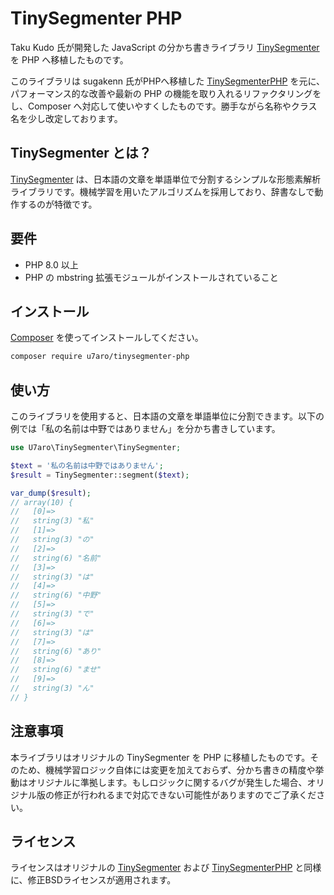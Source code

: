 # TinySegmenter PHP

Taku Kudo 氏が開発した JavaScript の分かち書きライブラリ [TinySegmenter] を PHP へ移植したものです。

このライブラリは sugakenn 氏がPHPへ移植した [TinySegmenterPHP] を元に、パフォーマンス的な改善や最新の PHP の機能を取り入れるリファクタリングをし、Composer へ対応して使いやすくしたものです。勝手ながら名称やクラス名を少し改定しております。

## TinySegmenter とは？

[TinySegmenter] は、日本語の文章を単語単位で分割するシンプルな形態素解析ライブラリです。機械学習を用いたアルゴリズムを採用しており、辞書なしで動作するのが特徴です。

## 要件

- PHP 8.0 以上
- PHP の mbstring 拡張モジュールがインストールされていること

## インストール

[Composer] を使ってインストールしてください。

```bash
composer require u7aro/tinysegmenter-php
```

## 使い方

このライブラリを使用すると、日本語の文章を単語単位に分割できます。以下の例では「私の名前は中野ではありません」を分かち書きしています。

```php
use U7aro\TinySegmenter\TinySegmenter;

$text = '私の名前は中野ではありません';
$result = TinySegmenter::segment($text);

var_dump($result);
// array(10) {
//   [0]=>
//   string(3) "私"
//   [1]=>
//   string(3) "の"
//   [2]=>
//   string(6) "名前"
//   [3]=>
//   string(3) "は"
//   [4]=>
//   string(6) "中野"
//   [5]=>
//   string(3) "で"
//   [6]=>
//   string(3) "は"
//   [7]=>
//   string(6) "あり"
//   [8]=>
//   string(6) "ませ"
//   [9]=>
//   string(3) "ん"
// }
```

## 注意事項

本ライブラリはオリジナルの TinySegmenter を PHP に移植したものです。そのため、機械学習ロジック自体には変更を加えておらず、分かち書きの精度や挙動はオリジナルに準拠します。もしロジックに関するバグが発生した場合、オリジナル版の修正が行われるまで対応できない可能性がありますのでご了承ください。

## ライセンス

ライセンスはオリジナルの [TinySegmenter] および [TinySegmenterPHP] と同様に、修正BSDライセンスが適用されます。

[TinySegmenter]: http://chasen.org/~taku/software/TinySegmenter/
[TinySegmenterPHP]: https://github.com/sugakenn/TinySegmenterPHP
[Composer]: https://getcomposer.org/
